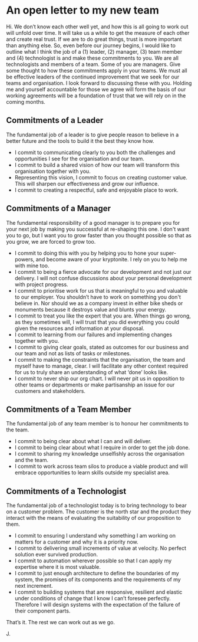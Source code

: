 # An open letter to my new team
Hi. We don’t know each other well yet, and how this is all going to work out will unfold over time. It will take us a while to get the measure of each other and create real trust. If we are to do great things, trust is more important than anything else. So, even before our journey begins, I would like to outline what I think the job of a (1) leader, (2) manager, (3) team member and (4) technologist is and make these commitments to you. We are all technologists and members of a team. Some of you are managers. Give some thought to how these commitments apply in your teams. We must all be effective leaders of the continued improvement that we seek for our teams and organisation.
I look forward to discussing these with you. Holding me and yourself accountable for those we agree will form the basis of our working agreements will be a foundation of trust that we will rely on in the coming months.

## Commitments of a Leader

The fundamental job of a leader is to give people reason to believe in a better future and the tools to build it the best they know how.

- I commit to communicating clearly to you both the challenges and opportunities I see for the organisation and our team.
- I commit to build a shared vision of how our team will transform this organisation together with you.
- Representing this vision, I commit to focus on creating customer value. This will sharpen our effectiveness and grow our influence.
- I commit to creating a respectful, safe and enjoyable place to work. 

## Commitments of a Manager

The fundamental responsibility of a good manager is to prepare you for your next job by making you successful at re-shaping this one. I don't want you to go, but I want you to grow faster than you thought possible so that as you grow, we are forced to grow too.

- I commit to doing this with you by helping you to hone your super-powers, and become aware of your kryptonite. I rely on you to help me with mine too.
- I commit to being a fierce advocate for our development and not just our delivery. I will not confuse discussions about your personal development with project progress.
- I commit to prioritise work for us that is meaningful to you and valuable to our employer. You shouldn’t have to work on something you don't believe in. Nor should we as a company invest in either bike sheds or monuments because it destroys value and blunts your energy.
- I commit to treat you like the expert that you are. When things go wrong, as they sometimes will, I will trust that you did everything you could given the resources and information at your disposal.
- I commit to learning from our failures and implementing changes together with you.
- I commit to giving clear goals, stated as outcomes for our business and our team and not as lists of tasks or milestones.
- I commit to making the constraints that the organisation, the team and myself have to manage, clear. I will facilitate any other context required for us to truly share an understanding of what ‘done’ looks like.
- I commit to never ship our org chart. I will never pit us in opposition to other teams or departments or make partisanship an issue for our customers and stakeholders. 

## Commitments of a Team Member

The fundamental job of any team member is to honour her commitments to the team.

- I commit to being clear about what I can and will deliver.
- I commit to being clear about what I require in order to get the job done.
- I commit to sharing my knowledge unselfishly across the organisation and the team.
- I commit to work across team silos to produce a viable product and will embrace opportunities to learn skills outside my specialist area.

## Commitments of a Technologist

The fundamental job of a technologist today is to bring technology to bear on a customer problem. The customer is the north star and the product they interact with the means of evaluating the suitability of our proposition to them.

- I commit to ensuring I understand why something I am working on matters for a customer and why it is a priority now.
- I commit to delivering small increments of value at velocity. No perfect solution ever survived production.
- I commit to automation wherever possible so that I can apply my expertise where it is  most valuable.
- I commit to just enough architecture to define the boundaries of my system, the promises of its components and the requirements of my next increment.
- I commit to building systems that are responsive, resilient and elastic under conditions of change that I know I can’t foresee perfectly. Therefore I will design systems with the expectation of the failure of their component parts.

That’s it. The rest we can work out as we go. 

J. 
